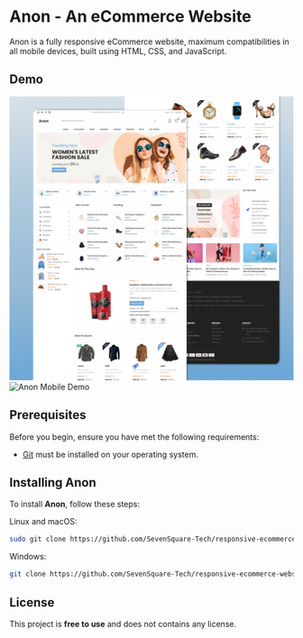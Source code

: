 # Anon - An eCommerce Website

Anon is a fully responsive eCommerce website, maximum compatibilities in all mobile devices, built using HTML, CSS, and JavaScript.

## Demo

![Anon Desktop Demo](./website-demo-image/desktop.png "Desktop Demo")
![Anon Mobile Demo](./website-demo-image/mobile.png "Mobile Demo")

## Prerequisites

Before you begin, ensure you have met the following requirements:

- [Git](https://git-scm.com/downloads "Download Git") must be installed on your operating system.

## Installing Anon

To install **Anon**, follow these steps:

Linux and macOS:

```bash
sudo git clone https://github.com/SevenSquare-Tech/responsive-ecommerce-website.git
```

Windows:

```bash
git clone https://github.com/SevenSquare-Tech/responsive-ecommerce-website.git
```

## License

This project is **free to use** and does not contains any license.
